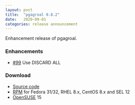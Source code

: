 ```yaml
---
layout: post
title:  "pgagroal 0.8.2"
date:   2020-09-01
categories: release announcement
---
```


Enhancement release of pgagroal.

### Enhancements

* [#99](https://github.com/agroal/pgagroal/issues/99) Use DISCARD ALL

### Download

* [Source code](https://github.com/agroal/pgagroal/releases/download/0.8.2/pgagroal-0.8.2.tar.gz)
* [RPM](https://yum.postgresql.org) for Fedora 31/32, RHEL 8.x, CentOS 8.x and SEL 12
* [OpenSUSE](https://software.opensuse.org/download.html?project=server:database:postgresql&package=pgagroal) 15
